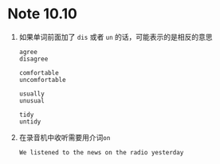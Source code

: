 # Note 10.10

1. 如果单词前面加了 `dis` 或者 `un` 的话，可能表示的是相反的意思

   ```
   agree
   disagree

   comfortable
   uncomfortable

   usually
   unusual

   tidy
   untidy
   ```

2. 在录音机中收听需要用介词`on`

   ```
   We listened to the news on the radio yesterday
   ```
